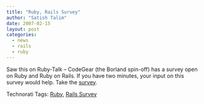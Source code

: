 ```yaml
---
title: "Ruby, Rails Survey"
author: "Satish Talim"
date: 2007-02-15
layout: post
categories:
  - news
  - rails
  - ruby
---
```

Saw this on Ruby-Talk – CodeGear (the Borland spin-off) has a survey
open on Ruby and Ruby on Rails.<!--more--> If you have two minutes, your input
on this survey would help. Take the
[survey](http://www.surveymonkey.com/s.asp?u=187863298831).

Technorati Tags: [Ruby](http://technorati.com/tag/Ruby), [Rails
Survey](http://technorati.com/tag/Rails+Survey)
